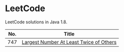 # LeetCode

LeetCode solutions in Java 1.8.

| No. | Title |
| ------------- |:-------------:|
| 747 | [Largest Number At Least Twice of Others](https://github.com/CanChengZheng/LeetCode/tree/master/no747) |
